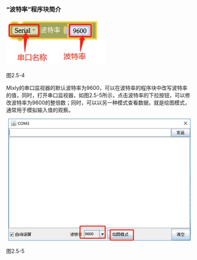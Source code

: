 ### “波特率”程序块简介

![img](/assets/image141.jpg)

图2.5-4

Mixly的串口监视器的默认波特率为9600，可以在波特率的程序块中改写波特率的值，同时，打开串口监视器，如图2.5-5所示，点击波特率的下拉按钮，可以修改波特率为9600的整倍数；同时，可以以另一种模式查看数据，就是绘图模式，通常用于模拟输入值的观察。

![img](/assets/image143.jpg)

图2.5-5